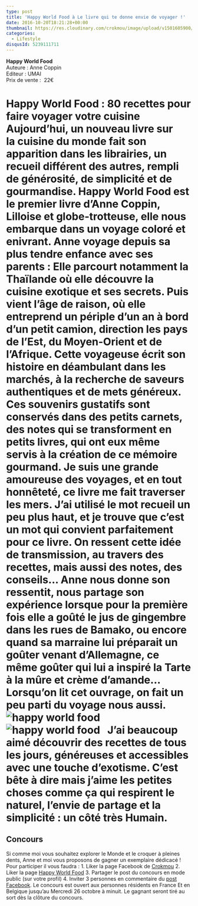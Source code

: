 ```yaml
---
type: post
title: 'Happy World Food à Le livre qui te donne envie de voyager !'
date: 2016-10-20T18:21:28+00:00
thumbnail: https://res.cloudinary.com/crokmou/image/upload/v1501605900/livre-happy-world-food-anne-coppin-crokmou-blog-culinaire-01-160x107_cstszo.jpg
categories: 
  - Lifestyle
disqusId: 5239111711
---
```


**Happy World Food**  
Auteure : Anne Coppin  
Editeur : UMAI  
Prix de vente :  22€

# Happy World Food : 80 recettes pour faire voyager votre cuisine   Aujourd’hui, un nouveau livre sur la cuisine du monde fait son apparition dans les librairies, un recueil différent des autres, rempli de générosité, de simplicité et de gourmandise. Happy World Food est le premier livre d’Anne Coppin, Lilloise et globe-trotteuse, elle nous embarque dans un voyage coloré et enivrant. Anne voyage depuis sa plus tendre enfance avec ses parents : Elle parcourt notamment la Thaïlande où elle découvre la cuisine exotique et ses secrets. Puis vient l’âge de raison, où elle entreprend un périple d’un an à bord d’un petit camion, direction les pays de l’Est, du Moyen-Orient et de l’Afrique. Cette voyageuse écrit son histoire en déambulant dans les marchés, à la recherche de saveurs authentiques et de mets généreux. Ces souvenirs gustatifs sont conservés dans des petits carnets, des notes qui se transforment en petits livres, qui ont eux même servis à la création de ce mémoire gourmand. Je suis une grande amoureuse des voyages, et en tout honnêteté, ce livre me fait traverser les mers. J’ai utilisé le mot recueil un peu plus haut, et je trouve que c’est un mot qui convient parfaitement pour ce livre. On ressent cette idée de transmission, au travers des recettes, mais aussi des notes, des conseils… Anne nous donne son ressentit, nous partage son expérience lorsque pour la première fois elle a goûté le jus de gingembre dans les rues de Bamako, ou encore quand sa marraine lui préparait un goûter venant d’Allemagne, ce même goûter qui lui a inspiré la Tarte à la mûre et crème d’amande… Lorsqu’on lit cet ouvrage, on fait un peu parti du voyage nous aussi.   ![happy world food ](https://res.cloudinary.com/crokmou/image/upload/v1501605903/livre-happy-world-food-anne-coppin-crokmou-blog-culinaire-03_tyqmf0.jpg)![happy world food ](https://res.cloudinary.com/crokmou/image/upload/v1501605902/livre-happy-world-food-anne-coppin-crokmou-blog-culinaire-04_k3tz1k.jpg)   J’ai beaucoup aimé découvrir des recettes de tous les jours, généreuses et accessibles avec une touche d’exotisme. C’est bête à dire mais j’aime les petites choses comme ça qui respirent le naturel, l’envie de partage et la simplicité : un côté très Humain.  

## **Concours**

Si comme moi vous souhaitez explorer le Monde et le croquer à pleines dents, Anne et moi vous proposons de gagner un exemplaire dédicacé ! Pour participer il vous faudra : 1\. Liker la page Facebook de [Crokmou](https://www.facebook.com/crokmou.blog) 2\. Liker la page [Happy World Food](https://www.facebook.com/happyworldfoodlivre) 3\. Partager le post du concours en mode public (sur votre profil) 4\. Inviter 3 personnes en commentaire du [post Facebook](https://www.facebook.com/crokmou.blog/posts/1199552046779854). Le concours est ouvert aux personnes résidents en France Et en Belgique jusqu’au Mercredi 26 octobre à minuit. Le gagnant seront tiré au sort dès la clôture du concours.